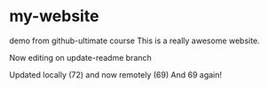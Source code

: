 # my-website
demo from github-ultimate course
This is a really awesome website.

Now editing on update-readme branch

Updated locally (72) and now remotely (69)
And 69 again!
